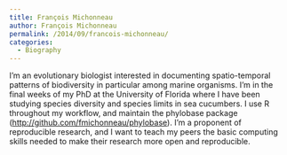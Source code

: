 ```yaml
---
title: François Michonneau
author: François Michonneau
permalink: /2014/09/francois-michonneau/
categories:
  - Biography
---
```

I&#8217;m an evolutionary biologist interested in documenting spatio-temporal patterns of biodiversity in particular among marine organisms. I&#8217;m in the final weeks of my PhD at the University of Florida where I have been studying species diversity and species limits in sea cucumbers. I use R throughout my workflow, and maintain the phylobase package (http://github.com/fmichonneau/phylobase). I&#8217;m a proponent of reproducible research, and I want to teach my peers the basic computing skills needed to make their research more open and reproducible.
